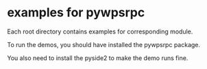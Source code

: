 # examples for pywpsrpc

Each root directory contains examples for corresponding module.


To run the demos, you should have installed the pywpsrpc package.

You also need to install the pyside2 to make the demo runs fine.